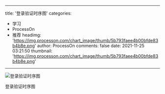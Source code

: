 
---
title: '登录验证时序图'
categories: 
 - 学习
 - ProcessOn
 - 推荐
headimg: 'https://img.processon.com/chart_image/thumb/5b793faee4b00bfde83b4b8e.png'
author: ProcessOn
comments: false
date: 2021-11-25 03:21:50
thumbnail: 'https://img.processon.com/chart_image/thumb/5b793faee4b00bfde83b4b8e.png'
---

<div>   
<img class="thumb" alt="登录验证时序图" src="https://img.processon.com/chart_image/thumb/5b793faee4b00bfde83b4b8e.png" referrerpolicy="no-referrer">
<p>登录验证时序图</p>  
</div>
            